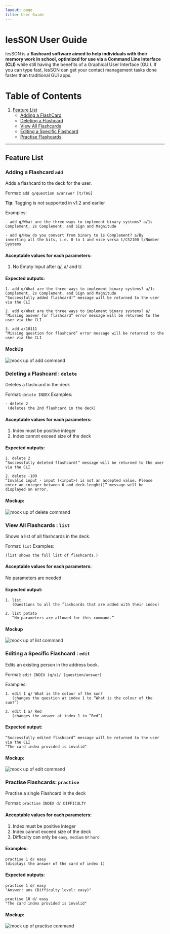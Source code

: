 ```yaml
---
layout: page
title: User Guide
---
```

# lesSON User Guide
lesSON is a **flashcard software aimed to help individuals with their memory work in school, optimized for use via a Command Line Interface (CLI)** while still having the benefits of a Graphical User Interface (GUI). If you can type fast, lesSON can get your contact management tasks done faster than traditional GUI apps.

# Table of Contents
1. [Feature List](#feature-list)
    - [Adding a FlashCard](#adding-a-flashcard-add)
    - [Deleting a Flashcard](#deleting-a-flashcard--delete)
    - [View All Flashcards](#view-all-flashcards--list)
    - [Editing a Specific Flashcard](#editing-a-specific-flashcard--edit)
    - [Practise Flashcards](#practise-flashcards-practise)

--------------------------------------------------------------------------------------------------------------------

## Feature List

### Adding a Flashcard `add`
Adds a flashcard to the deck for the user.

Format: `add q/question a/answer [t/TAG]​`

**Tip**: Tagging is not supported in v1.2 and earlier

Examples:

```
- add q/What are the three ways to implement binary systems? a/1s Complement, 2s Complement, and Sign and Magnitude

- add q/How do you convert from binary to 1s Complement? a/By inverting all the bits, i.e. 0 to 1 and vice versa t/CS2100 t/Number Systems
```

#### Acceptable values for each parameters:
1. No Empty Input after q/, a/ and t/.
#### Expected outputs:
```
1. add q/What are the three ways to implement binary systems? a/1s Complement, 2s Complement, and Sign and Magnitude
“Successfully added flashcard!” message will be returned to the user via the CLI

2. add q/What are the three ways to implement binary systems? a/
”Missing answer for flashcard” error message will be returned to the user via the CLI

3. add a/10111
”Missing question for flashcard” error message will be returned to the user via the CLI
```
#### MockUp
![mock up of add command](./images/UserGuide/mockup_add.png)


### Deleting a Flashcard : `delete`
Deletes a flashcard in the deck

Format: `delete INDEX`
Examples:
```
- delete 2
 (deletes the 2nd flashcard in the deck)
```

#### Acceptable values for each parameters:
1. Index must be positive integer
2. Index cannot exceed size of the deck

#### Expected outputs:
```
1. delete 2
“Successfully deleted flashcard!” message will be returned to the user via the CLI

2. delete -100
“Invalid input - input (<input>) is not an accepted value. Please enter an integer between 0 and deck.lenght()” message will be displayed on error.
```
#### Mockup:
![mock up of delete command](./images/UserGuide/mockup_delete.png)


### View All Flashcards : `list`
Shows a list of all flashcards in the deck.

Format: `list`
Examples:
```
(list shows the full list of flashcards.)
```

#### Acceptable values for each parameters:
No parameters are needed

#### Expected output:
```
1. list
   (Questions to all the flashcards that are added with their index)

2. list potato
   “No parameters are allowed for this command.”
```

#### Mockup
![mock up of list command](./images/UserGuide/mockup_list.png)

### Editing a Specific Flashcard : `edit`
Edits an existing person in the address book.

Format: `edit INDEX (q/a)/ (question/answer)`

Examples:
```
1. edit 1 q/ What is the colour of the sun?
   (changes the question at index 1 to “What is the colour of the sun?”)

2. edit 1 a/ Red
   (changes the answer at index 1 to “Red”)
```
#### Expected output:
```
“Successfully edited flashcard” message will be returned to the user via the CLI
“The card index provided is invalid"
```
#### Mockup:
![mock up of edit command](./images/UserGuide/mockup_edit.png)


### Practise Flashcards: `practise`
Practise a single Flashcard in the deck

Format: `practise INDEX d/ DIFFICULTY`

#### Acceptable values for each parameters:
1. Index must be positive integer
2. Index cannot exceed size of the deck
3. Difficulty can only be `easy`, `medium` or `hard`

#### Examples:
```
practise 1 d/ easy
(displays the answer of the card of index 1)
```
#### Expected outputs:
```
practise 1 d/ easy
"Answer: ans (Difficulty level: easy)"

practise 10 d/ easy
"The card index provided is invalid"
```

#### Mockup:
![mock up of practise command](./images/UserGuide/mockup_practise.png)
